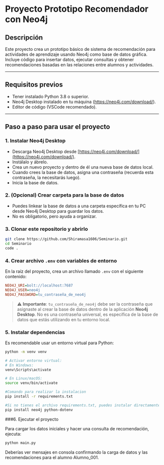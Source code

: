 # Proyecto Prototipo Recomendador con Neo4j

## Descripción

Este proyecto crea un prototipo básico de sistema de recomendación para actividades de aprendizaje usando Neo4j como base de datos gráfica.  
Incluye código para insertar datos, ejecutar consultas y obtener recomendaciones basadas en las relaciones entre alumnos y actividades.

---

## Requisitos previos

- Tener instalado Python 3.8 o superior.  
- Neo4j Desktop instalado en tu máquina (https://neo4j.com/download/).  
- Editor de código (VSCode recomendado).

---

## Paso a paso para usar el proyecto

### 1. Instalar Neo4j Desktop

- Descarga Neo4j Desktop desde [https://neo4j.com/download/](https://neo4j.com/download/).  
- Instálalo y ábrelo.  
- Crea un nuevo proyecto y dentro de él una nueva base de datos local.  
- Cuando crees la base de datos, asigna una contraseña (recuerda esta contraseña, la necesitarás luego).  
- Inicia la base de datos.

### 2. (Opcional) Crear carpeta para la base de datos

- Puedes linkear la base de datos a una carpeta específica en tu PC desde Neo4j Desktop para guardar los datos.  
- No es obligatorio, pero ayuda a organizar.

### 3. Clonar este repositorio y abrirlo

```bash
git clone https://github.com/Shiramasa1606/Seminario.git
cd Seminario
code .
```

### 4. Crear archivo `.env` con variables de entorno

En la raíz del proyecto, crea un archivo llamado `.env` con el siguiente contenido:
```ini
NEO4J_URI=bolt://localhost:7687
NEO4J_USER=neo4j
NEO4J_PASSWORD=tu_contraseña_de_neo4j
```

> ⚠️ **Importante**: `tu_contraseña_de_neo4j` debe ser la contraseña que asignaste al crear la base de datos dentro de la aplicación **Neo4j Desktop**. No es una contraseña universal, es específica de la base de datos que estás utilizando en tu entorno local.


### 5. Instalar dependencias

Es recomendable usar un entorno virtual para Python:

```bash
python -m venv venv

# Activar entorno virtual:
# En Windows:
venv\Scripts\activate

# En Linux/macOS:
source venv/bin/activate

#Comando para realizar la instalacion
pip install -r requirements.txt

#Si no tienes el archivo requirements.txt, puedes instalar directamente:
pip install neo4j python-dotenv
```

###6. Ejecutar el proyecto

Para cargar los datos iniciales y hacer una consulta de recomendación, ejecuta:

```bash
python main.py
```
Deberías ver mensajes en consola confirmando la carga de datos y las recomendaciones para el alumno Alumno_001.